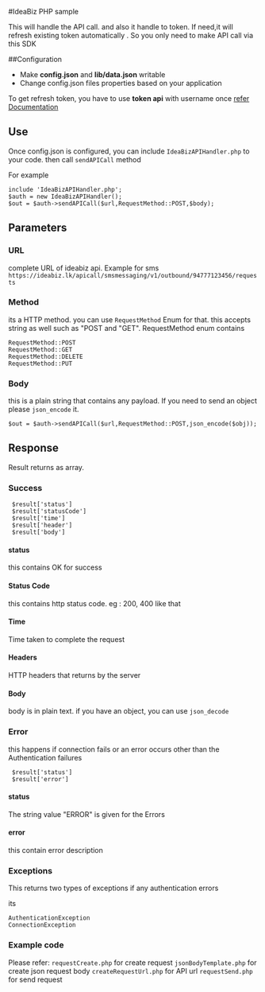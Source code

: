 #IdeaBiz PHP sample

This will handle the API call. and also it handle to token. If need,it will refresh existing token automatically . So you only need to make API call via this SDK

##Configuration
* Make **config.json** and **lib/data.json** writable
* Change config.json files properties based on your application


To get refresh token, you have to use **token api** with username once [ refer Documentation](http://docs.ideabiz.lk/en/Authorization/Authorization%20v1)

## Use
Once config.json is configured, you can include `IdeaBizAPIHandler.php` to your code. then call `sendAPICall` method 

For example

```
include 'IdeaBizAPIHandler.php';
$auth = new IdeaBizAPIHandler();
$out = $auth->sendAPICall($url,RequestMethod::POST,$body);
```

## Parameters
### URL
 complete URL of ideabiz api. Example for sms `https://ideabiz.lk/apicall/smsmessaging/v1/outbound/94777123456/requests`
### Method
 its a HTTP method. you can use `RequestMethod` Enum for that. this accepts string as well such as "POST and "GET". RequestMethod enum contains

```
RequestMethod::POST
RequestMethod::GET
RequestMethod::DELETE
RequestMethod::PUT

```

### Body
this is a plain string that contains any payload. If you need to send an object please `json_encode` it.

```
$out = $auth->sendAPICall($url,RequestMethod::POST,json_encode($obj));

```


## Response
Result returns as array. 

### Success

```
 $result['status'] 
 $result['statusCode'] 
 $result['time']
 $result['header']
 $result['body']

```

#### status 
this contains OK for success

#### Status Code
this contains http status code. eg : 200, 400 like that

#### Time
Time taken to complete the request

#### Headers
HTTP headers that returns by the server

#### Body
body is in plain text. if you have an object, you can use `json_decode` 



### Error
 this happens if connection fails or an error occurs other than the Authentication failures


```
 $result['status'] 
 $result['error'] 
```


#### status 
The string value "ERROR" is given for the Errors

#### error
this contain error description

 
### Exceptions
This returns two types of exceptions if any authentication errors

its
```
AuthenticationException
ConnectionException
```


### Example code
Please refer:
`requestCreate.php` for create request
`jsonBodyTemplate.php` for create json request body
`createRequestUrl.php` for API url
`requestSend.php` for send request



